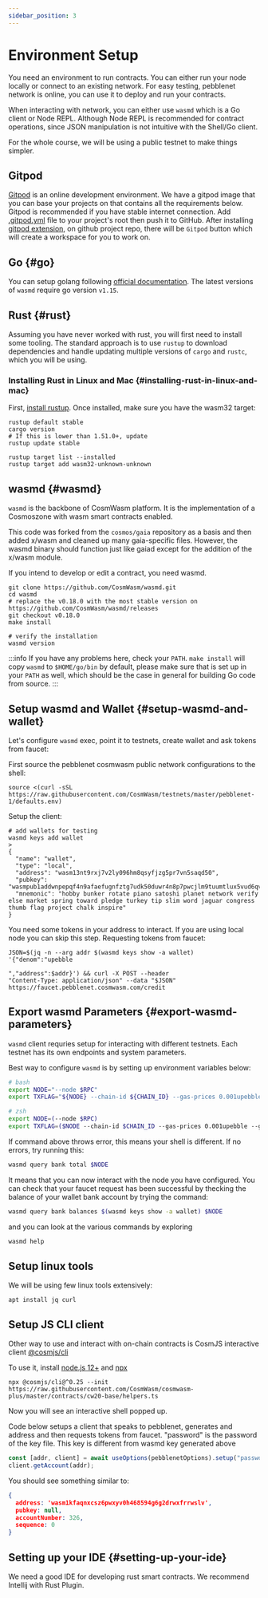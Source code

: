 ```yaml
---
sidebar_position: 3
---
```


# Environment Setup

You need an environment to run contracts. You can either run your node locally or connect to an existing network. For
easy testing, pebblenet network is online, you can use it to deploy and run your contracts.

When interacting with network, you can either use `wasmd` which is a Go client or Node REPL. Although Node REPL is
recommended for contract operations, since JSON manipulation is not intuitive with the Shell/Go client.

For the whole course, we will be using a public testnet to make things simpler.

## Gitpod

[Gitpod](https://www.gitpod.io/) is an online development environment. We have a gitpod image that you can base your
projects on that contains all the requirements below. Gitpod is recommended if you have stable internet connection.
Add [.gitpod.yml](https://github.com/CosmWasm/cosmwasm-template/blob/master/.gitpod.yml) file to your project's root
then push it to GitHub. After installing [gitpod extension](https://www.gitpod.io/extension-activation/), on github
project repo, there will be `Gitpod` button which will create a workspace for you to work on.

## Go {#go}

You can setup golang following [official documentation](https://github.com/golang/go/wiki#working-with-go). The latest
versions of `wasmd`
require go version `v1.15`.

## Rust {#rust}

Assuming you have never worked with rust, you will first need to install some tooling. The standard approach is to
use `rustup` to download dependencies and handle updating multiple versions of
`cargo` and `rustc`, which you will be using.

### Installing Rust in Linux and Mac {#installing-rust-in-linux-and-mac}

First, [install rustup](https://rustup.rs/). Once installed, make sure you have the wasm32 target:

```shell
rustup default stable
cargo version
# If this is lower than 1.51.0+, update
rustup update stable

rustup target list --installed
rustup target add wasm32-unknown-unknown
```

## wasmd {#wasmd}

`wasmd` is the backbone of CosmWasm platform. It is the implementation of a Cosmoszone with wasm smart contracts
enabled.

This code was forked from the `cosmos/gaia` repository as a basis and then added x/wasm and cleaned up many
gaia-specific files. However, the wasmd binary should function just like gaiad except for the addition of the x/wasm
module.

If you intend to develop or edit a contract, you need wasmd.

```shell
git clone https://github.com/CosmWasm/wasmd.git
cd wasmd
# replace the v0.18.0 with the most stable version on https://github.com/CosmWasm/wasmd/releases
git checkout v0.18.0
make install

# verify the installation
wasmd version
```

:::info
If you have any problems here, check your `PATH`. `make install` will copy `wasmd` to
`$HOME/go/bin` by default, please make sure that is set up in your `PATH` as well, which should be the case in general
for building Go code from source.
:::

## Setup wasmd and Wallet {#setup-wasmd-and-wallet}

Let's configure `wasmd` exec, point it to testnets, create wallet and ask tokens from faucet:

First source the pebblenet cosmwasm public network configurations to the shell:

```shell
source <(curl -sSL https://raw.githubusercontent.com/CosmWasm/testnets/master/pebblenet-1/defaults.env)
```

Setup the client:

```shell
# add wallets for testing
wasmd keys add wallet
>
{
  "name": "wallet",
  "type": "local",
  "address": "wasm13nt9rxj7v2ly096hm8qsyfjzg5pr7vn5saqd50",
  "pubkey": "wasmpub1addwnpepqf4n9afaefugnfztg7udk50duwr4n8p7pwcjlm9tuumtlux5vud6qvfgp9g",
  "mnemonic": "hobby bunker rotate piano satoshi planet network verify else market spring toward pledge turkey tip slim word jaguar congress thumb flag project chalk inspire"
}

```

You need some tokens in your address to interact. If you are using local node you can skip this step. Requesting tokens
from faucet:

```shell
JSON=$(jq -n --arg addr $(wasmd keys show -a wallet) '{"denom":"upebble

","address":$addr}') && curl -X POST --header
"Content-Type: application/json" --data "$JSON" https://faucet.pebblenet.cosmwasm.com/credit
```

## Export wasmd Parameters {#export-wasmd-parameters}

`wasmd` client requries setup for interacting with different testnets.
Each testnet has its own endpoints and system parameters.

Best way to configure `wasmd` is by setting up environment variables below:

```bash
# bash
export NODE="--node $RPC"
export TXFLAG="${NODE} --chain-id ${CHAIN_ID} --gas-prices 0.001upebble --gas auto --gas-adjustment 1.3"

# zsh
export NODE=(--node $RPC)
export TXFLAG=($NODE --chain-id $CHAIN_ID --gas-prices 0.001upebble --gas auto --gas-adjustment 1.3)
```

If command above throws error, this means your shell is different. If no errors, try running this:

```bash
wasmd query bank total $NODE
```
It means that you can now interact with the node you have configured. You can check that your faucet request has been successful by thecking the balance of your wallet bank account by trying the command:
```bash
wasmd query bank balances $(wasmd keys show -a wallet) $NODE
```
and you can look at the various commands by exploring
```bash
wasmd help
```


## Setup linux tools

We will be using few linux tools extensively:
```shell
apt install jq curl
```

## Setup JS CLI client

Other way to use and interact with on-chain contracts is CosmJS interactive client
[@cosmjs/cli](https://github.com/cosmos/cosmjs/tree/main/packages/cli)

To use it, install [node.js 12+](https://nodejs.org/en/download/) and [npx](https://www.npmjs.com/package/npx)

```shell
npx @cosmjs/cli@^0.25 --init https://raw.githubusercontent.com/CosmWasm/cosmwasm-plus/master/contracts/cw20-base/helpers.ts
```

Now you will see an interactive shell popped up.

Code below setups a client that speaks to pebblenet, generates and address and then requests tokens from faucet.
"password" is the password of the key file.
This key is different from wasmd key generated above

```typescript
const [addr, client] = await useOptions(pebblenetOptions).setup("password");
client.getAccount(addr);
```

You should see something similar to:
```json
{
  address: 'wasm1kfaqnxcsz6pwxyv0h468594g6g2drwxfrrwslv',
  pubkey: null,
  accountNumber: 326,
  sequence: 0
}
```


## Setting up your IDE {#setting-up-your-ide}

We need a good IDE for developing rust smart contracts. We recommend Intellij with Rust Plugin.
